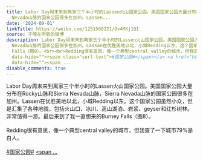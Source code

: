 ```yaml
---
title: Labor Day周末来到离家三个半小时的Lassen火山国家公园。美国国家公园大量分布在Rocky山脉和Sierra Nevada山脉，Sierra
  Nevada山脉的国家公园很多在加州。Lassen...
date: '2024-09-01'
linkTitle: https://weibo.com/1251560221/Ov4MXj1QI
source: 子陵在听歌的微博
description: Labor Day周末来到离家三个半小时的Lassen火山国家公园。美国国家公园大量分布在Rocky山脉和Sierra Nevada山脉，Sierra
  Nevada山脉的国家公园很多在加州。Lassen在优胜美地以北，小城Redding以东。这个国家公园虽然小众，但是汇集了各种地貌，包括火山口、冰川、高山湖泊、岩浆、geyser和红杉树林。非常值得一游。最后来到了我一直想来的Burney
  Falls（图8）。<br><br>Redding很有意思，像一个典型central valley的城市，但我查了一下城市79%是白人。<br><br><a href="https://m.weibo.cn/search?containerid=231522type%3D1%26t%3D10%26q%3D%23%E5%9B%BD%E5%AE%B6%E5%85%AC%E5%9B%AD%23&amp;isnewpage=1"
  data-hide=""><span class="surl-text">#国家公园#</span></a> <a href="http://weibo.com/p/1001018000106089000000000"
  data-hide=""><span ...
disable_comments: true
---
```

Labor Day周末来到离家三个半小时的Lassen火山国家公园。美国国家公园大量分布在Rocky山脉和Sierra Nevada山脉，Sierra Nevada山脉的国家公园很多在加州。Lassen在优胜美地以北，小城Redding以东。这个国家公园虽然小众，但是汇集了各种地貌，包括火山口、冰川、高山湖泊、岩浆、geyser和红杉树林。非常值得一游。最后来到了我一直想来的Burney Falls（图8）。<br><br>Redding很有意思，像一个典型central valley的城市，但我查了一下城市79%是白人。<br><br><a href="https://m.weibo.cn/search?containerid=231522type%3D1%26t%3D10%26q%3D%23%E5%9B%BD%E5%AE%B6%E5%85%AC%E5%9B%AD%23&amp;isnewpage=1" data-hide=""><span class="surl-text">#国家公园#</span></a> <a href="http://weibo.com/p/1001018000106089000000000" data-hide=""><span ...